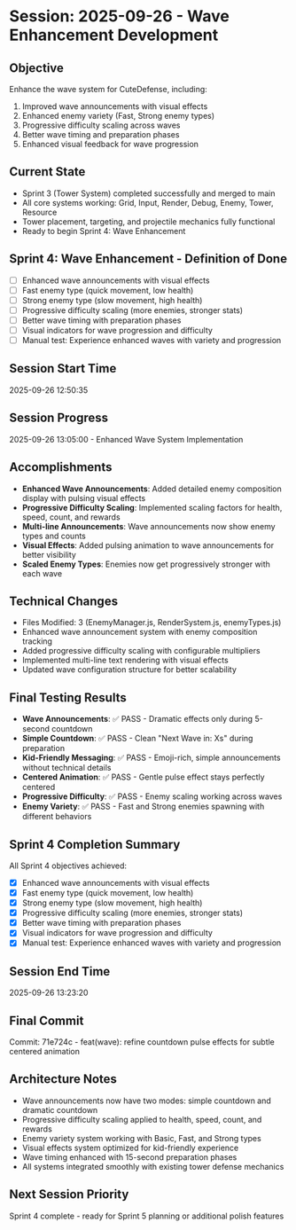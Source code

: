 # Session: 2025-09-26 - Wave Enhancement Development

## Objective
Enhance the wave system for CuteDefense, including:
1. Improved wave announcements with visual effects
2. Enhanced enemy variety (Fast, Strong enemy types)
3. Progressive difficulty scaling across waves
4. Better wave timing and preparation phases
5. Enhanced visual feedback for wave progression

## Current State
- Sprint 3 (Tower System) completed successfully and merged to main
- All core systems working: Grid, Input, Render, Debug, Enemy, Tower, Resource
- Tower placement, targeting, and projectile mechanics fully functional
- Ready to begin Sprint 4: Wave Enhancement

## Sprint 4: Wave Enhancement - Definition of Done
- [ ] Enhanced wave announcements with visual effects
- [ ] Fast enemy type (quick movement, low health)
- [ ] Strong enemy type (slow movement, high health)
- [ ] Progressive difficulty scaling (more enemies, stronger stats)
- [ ] Better wave timing with preparation phases
- [ ] Visual indicators for wave progression and difficulty
- [ ] Manual test: Experience enhanced waves with variety and progression

## Session Start Time
2025-09-26 12:50:35

## Session Progress
2025-09-26 13:05:00 - Enhanced Wave System Implementation

## Accomplishments
- **Enhanced Wave Announcements**: Added detailed enemy composition display with pulsing visual effects
- **Progressive Difficulty Scaling**: Implemented scaling factors for health, speed, count, and rewards
- **Multi-line Announcements**: Wave announcements now show enemy types and counts
- **Visual Effects**: Added pulsing animation to wave announcements for better visibility
- **Scaled Enemy Types**: Enemies now get progressively stronger with each wave

## Technical Changes
- Files Modified: 3 (EnemyManager.js, RenderSystem.js, enemyTypes.js)
- Enhanced wave announcement system with enemy composition tracking
- Added progressive difficulty scaling with configurable multipliers
- Implemented multi-line text rendering with visual effects
- Updated wave configuration structure for better scalability

## Final Testing Results
- **Wave Announcements**: ✅ PASS - Dramatic effects only during 5-second countdown
- **Simple Countdown**: ✅ PASS - Clean "Next Wave in: Xs" during preparation
- **Kid-Friendly Messaging**: ✅ PASS - Emoji-rich, simple announcements without technical details
- **Centered Animation**: ✅ PASS - Gentle pulse effect stays perfectly centered
- **Progressive Difficulty**: ✅ PASS - Enemy scaling working across waves
- **Enemy Variety**: ✅ PASS - Fast and Strong enemies spawning with different behaviors

## Sprint 4 Completion Summary
All Sprint 4 objectives achieved:
- [x] Enhanced wave announcements with visual effects
- [x] Fast enemy type (quick movement, low health)
- [x] Strong enemy type (slow movement, high health)
- [x] Progressive difficulty scaling (more enemies, stronger stats)
- [x] Better wave timing with preparation phases
- [x] Visual indicators for wave progression and difficulty
- [x] Manual test: Experience enhanced waves with variety and progression

## Session End Time
2025-09-26 13:23:20

## Final Commit
Commit: 71e724c - feat(wave): refine countdown pulse effects for subtle centered animation

## Architecture Notes
- Wave announcements now have two modes: simple countdown and dramatic countdown
- Progressive difficulty scaling applied to health, speed, count, and rewards
- Enemy variety system working with Basic, Fast, and Strong types
- Visual effects system optimized for kid-friendly experience
- Wave timing enhanced with 15-second preparation phases
- All systems integrated smoothly with existing tower defense mechanics

## Next Session Priority
Sprint 4 complete - ready for Sprint 5 planning or additional polish features
